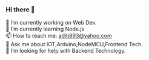### Hi there 👋
🔭 I’m currently working on Web Dev. <br>
🌱 I’m currently learning Node.js <br>
📫 How to reach me: aditi893@yahoo.com <br>
💬 Ask me about IOT,Arduino,NodeMCU,Frontend Tech.<br>
🤔 I’m looking for help with Backend Technology.<br>




<!--
**aditi-n21/aditi-n21** is a ✨ _special_ ✨ repository because its `README.md` (this file) appears on your GitHub profile.
**Languages and Tools:**  
Here are some ideas to get you started:

- 🔭 I’m currently working on Web Declopment...
- 🌱 I’m currently learning Node.js...
- 👯 I’m looking to collaborate on ...
- 🤔 I’m looking for help with ...
- 💬 Ask me about ...
- 📫 How to reach me:...
- 😄 Pronouns: ...
- ⚡ Fun fact: ...


<a href="https://github.com/aditi-n21">
  <img align="center" src="https://github-readme-stats.vercel.app/api/top-langs/?username=aditi-n21&theme=light&hide_langs_below=1" />
</a>
<a href="https://github.com/aditi-n21">
 <img align="center" src="https://github-readme-stats.vercel.app/api?username=aditi-n21&show_icons=true&theme=light&line_height=27"/>
</a>


-->
